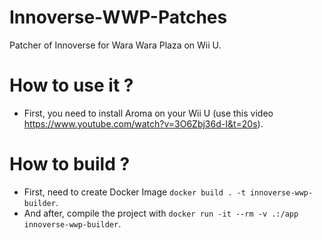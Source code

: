 # Innoverse-WWP-Patches
Patcher of Innoverse for Wara Wara Plaza on Wii U.

# How to use it ?
- First, you need to install Aroma on your Wii U (use this video https://www.youtube.com/watch?v=3O6Zbj36d-I&t=20s).

# How to build ?
- First, need to create Docker Image `docker build . -t innoverse-wwp-builder`.
- And after, compile the project with `docker run -it --rm -v .:/app innoverse-wwp-builder`.
